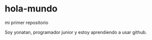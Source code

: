 # hola-mundo
mi primer repositorio

Soy yonatan, programador junior y estoy aprendiendo a usar github.
